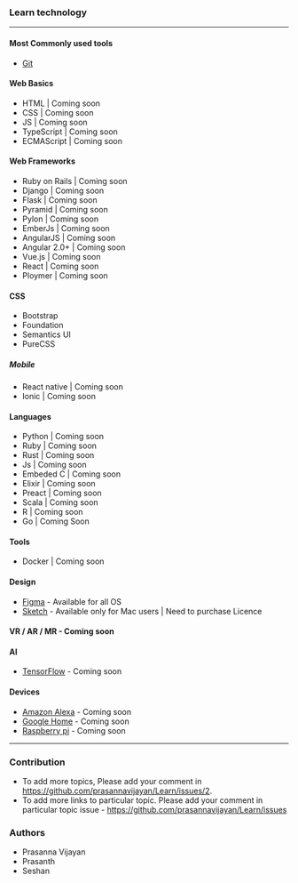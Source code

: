 ### Learn technology
---

#### Most Commonly used tools
- [Git](https://github.com/gdgmadurai/gdgmadurai.github.io/wiki/GIT)

#### Web Basics
- HTML | Coming soon
- CSS | Coming soon
- JS | Coming soon
- TypeScript | Coming soon
- ECMAScript | Coming soon

#### Web Frameworks
- Ruby on Rails | Coming soon
- Django | Coming soon
- Flask | Coming soon
- Pyramid | Coming soon
- Pylon | Coming soon
- EmberJs | Coming soon
- AngularJS | Coming soon
- Angular 2.0+ | Coming soon
- Vue.js | Coming soon
- React | Coming soon
- Ploymer | Coming soon

#### CSS
- Bootstrap
- Foundation
- Semantics UI
- PureCSS

##### Mobile
- React native | Coming soon
- Ionic | Coming soon

#### Languages
- Python | Coming soon
- Ruby | Coming soon
- Rust | Coming soon
- Js | Coming soon
- Embeded C | Coming soon
- Elixir | Coming soon
- Preact | Coming soon
- Scala | Coming soon
- R | Coming soon
- Go | Coming Soon

#### Tools
- Docker | Coming soon

#### Design
- [Figma](https://www.figma.com) - Available for all OS
- [Sketch](https://www.sketchapp.com/) - Available only for Mac users | Need to purchase Licence

#### VR / AR / MR - Coming soon

#### AI
- [TensorFlow](https://www.tensorflow.org/) - Coming soon

#### Devices
- [Amazon Alexa](https://developer.amazon.com/alexa) - Coming soon
- [Google Home](https://www.youtube.com/watch?v=2KpLHdAURGo) - Coming soon
- [Raspberry pi](https://www.raspberrypi.org/) - Coming soon


---
### Contribution
 - To add more topics, Please add your comment in https://github.com/prasannavijayan/Learn/issues/2.
 - To add more links to particular topic. Please add your comment in particular topic issue - https://github.com/prasannavijayan/Learn/issues


### Authors
- Prasanna Vijayan
- Prasanth
- Seshan